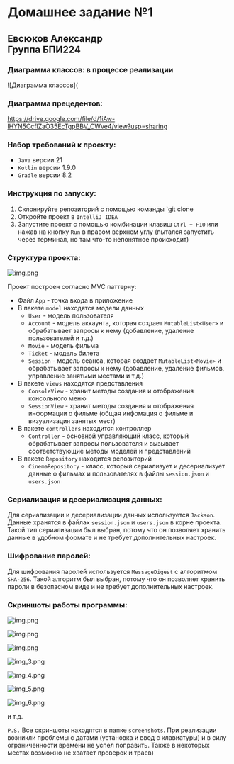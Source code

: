 # Домашнее задание №1
## Евсюков Александр </br> Группа БПИ224

### Диаграмма классов: в процессе реализации

![Диаграмма классов](

### Диаграмма прецедентов: 
https://drive.google.com/file/d/1iAw-lHYN5CcflZaO35EcTgpBBV_CWve4/view?usp=sharing

### Набор требований к проекту:
* `Java` версии 21
* `Kotlin` версии 1.9.0
* `Gradle` версии 8.2

### Инструкция по запуску:
1. Склонируйте репозиторий с помощью команды `git clone
2. Откройте проект в `IntelliJ IDEA`
3. Запустите проект с помощью комбинации клавиш `Ctrl + F10` или нажав на кнопку `Run` в правом верхнем углу 
(пытался запустить через терминал, но там что-то непонятное происходит)

### Структура проекта:

![img.png](screenshots/img.png)

Проект построен согласно MVC паттерну:
- Файл `App` - точка входа в приложение
- В пакете `model` находятся модели данных
    * `User` - модель пользователя
    * `Account` - модель аккаунта, которая создает `MutableList<User>` и обрабатывает запросы к нему (добавление, удаление пользователей и т.д.)
    * `Movie` - модель фильма
    * `Ticket` - модель билета
    * `Session` - модель сеанса, которая создает  `MutableList<Movie>` и 
  обрабатывает запросы к нему (добавление, удаление фильмов, управление занятыми местами и т.д.)
- В пакете `views` находятся представления
    * `ConsoleView` - хранит методы создания и отображения консольного меню
    * `SessionView` - хранит методы создания и отображения информации о фильме (общая инфомация о фильме и визуализация занятых мест)
- В пакете `controllers` находится контроллер
    * `Controller` - основной управляющий класс, который обрабатывает запросы пользователя и вызывает соответствующие методы моделей и представлений
- В пакете `Repository` находится репозиторий
    * `CinemaRepository` - класс, который сериализует и десериализует данные о фильмах и пользователях в файлы `session.json` и `users.json`

### Сериализация и десериализация данных:
Для сериализации и десериализации данных используется `Jackson`. Данные хранятся в файлах `session.json` и `users.json` в корне проекта.
Такой тип сериализации был выбран, потому что он позволяет хранить данные в удобном формате и не требует дополнительных настроек.

### Шифрование паролей:
Для шифрования паролей используется `MessageDigest` с алгоритмом `SHA-256`. Такой алгоритм был выбран, потому что он позволяет хранить пароли в безопасном виде и не требует дополнительных настроек.

### Скриншоты работы программы:

![img.png](screenshots/img7.png)

![img.png](screenshots/img1.png) 

![img.png](screenshots/img2.png)

![img_3.png](screenshots/img3.png)

![img_4.png](screenshots/img4.png)

![img_5.png](screenshots/img5.png)

![img_6.png](screenshots/img6.png)

и т.д.

`P.S.` Все скриншоты находятся в папке `screenshots`. При реализации возникли проблемы с датами (установка и ввод с клавиатуры) и в силу ограниченности времени не успел поправить. Также в некоторых местах возможно не хватает проверок и траев)

